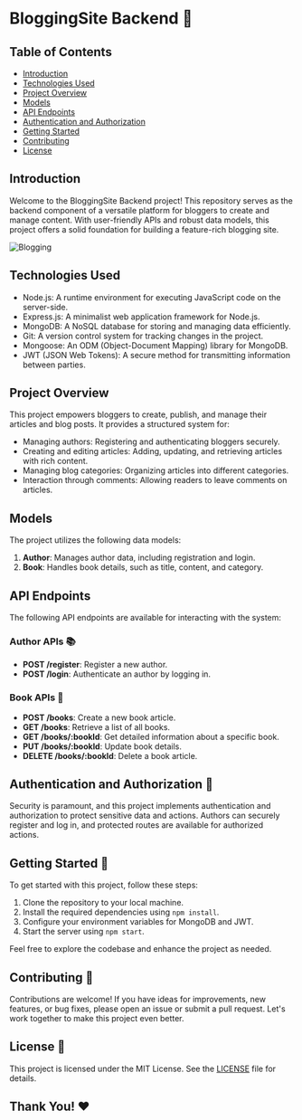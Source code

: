# BloggingSite Backend 📝

## Table of Contents
- [Introduction](#introduction)
- [Technologies Used](#technologies-used)
- [Project Overview](#project-overview)
- [Models](#models)
- [API Endpoints](#api-endpoints)
- [Authentication and Authorization](#authentication-and-authorization)
- [Getting Started](#getting-started)
- [Contributing](#contributing)
- [License](#license)

## Introduction
Welcome to the BloggingSite Backend project! This repository serves as the backend component of a versatile platform for bloggers to create and manage content. With user-friendly APIs and robust data models, this project offers a solid foundation for building a feature-rich blogging site.

![Blogging](https://example.com/blogging-image.jpg)

## Technologies Used
- Node.js: A runtime environment for executing JavaScript code on the server-side.
- Express.js: A minimalist web application framework for Node.js.
- MongoDB: A NoSQL database for storing and managing data efficiently.
- Git: A version control system for tracking changes in the project.
- Mongoose: An ODM (Object-Document Mapping) library for MongoDB.
- JWT (JSON Web Tokens): A secure method for transmitting information between parties.

## Project Overview
This project empowers bloggers to create, publish, and manage their articles and blog posts. It provides a structured system for:

- Managing authors: Registering and authenticating bloggers securely.
- Creating and editing articles: Adding, updating, and retrieving articles with rich content.
- Managing blog categories: Organizing articles into different categories.
- Interaction through comments: Allowing readers to leave comments on articles.

## Models
The project utilizes the following data models:

1. **Author**: Manages author data, including registration and login.
2. **Book**: Handles book details, such as title, content, and category.
   
## API Endpoints
The following API endpoints are available for interacting with the system:

### Author APIs 📚
- **POST /register**: Register a new author.
- **POST /login**: Authenticate an author by logging in.

### Book APIs 📖
- **POST /books**: Create a new book article.
- **GET /books**: Retrieve a list of all books.
- **GET /books/:bookId**: Get detailed information about a specific book.
- **PUT /books/:bookId**: Update book details.
- **DELETE /books/:bookId**: Delete a book article.

## Authentication and Authorization 🔐
Security is paramount, and this project implements authentication and authorization to protect sensitive data and actions. Authors can securely register and log in, and protected routes are available for authorized actions.

## Getting Started 🚀
To get started with this project, follow these steps:

1. Clone the repository to your local machine.
2. Install the required dependencies using `npm install`.
3. Configure your environment variables for MongoDB and JWT.
4. Start the server using `npm start`.

Feel free to explore the codebase and enhance the project as needed.

## Contributing 🤝
Contributions are welcome! If you have ideas for improvements, new features, or bug fixes, please open an issue or submit a pull request. Let's work together to make this project even better.

## License 📜
This project is licensed under the MIT License. See the [LICENSE](LICENSE) file for details.


## Thank You! ❤️
